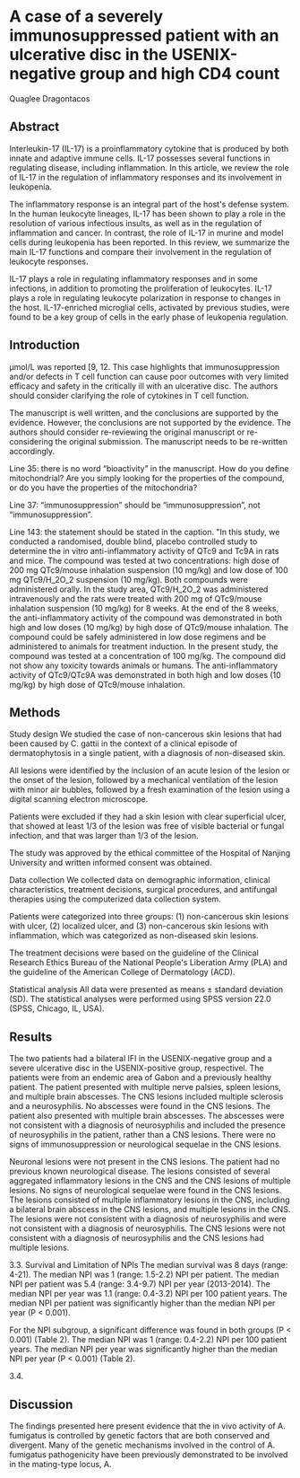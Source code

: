 # A case of a severely immunosuppressed patient with an ulcerative disc in the USENIX-negative group and high CD4 count
Quaglee Dragontacos


## Abstract
Interleukin-17 (IL-17) is a proinflammatory cytokine that is produced by both innate and adaptive immune cells. IL-17 possesses several functions in regulating disease, including inflammation. In this article, we review the role of IL-17 in the regulation of inflammatory responses and its involvement in leukopenia.

The inflammatory response is an integral part of the host's defense system. In the human leukocyte lineages, IL-17 has been shown to play a role in the resolution of various infectious insults, as well as in the regulation of inflammation and cancer. In contrast, the role of IL-17 in murine and model cells during leukopenia has been reported. In this review, we summarize the main IL-17 functions and compare their involvement in the regulation of leukocyte responses.

IL-17 plays a role in regulating inflammatory responses and in some infections, in addition to promoting the proliferation of leukocytes. IL-17 plays a role in regulating leukocyte polarization in response to changes in the host. IL-17-enriched microglial cells, activated by previous studies, were found to be a key group of cells in the early phase of leukopenia regulation.


## Introduction
 µmol/L was reported [9, 12. This case highlights that immunosuppression and/or defects in T cell function can cause poor outcomes with very limited efficacy and safety in the critically ill with an ulcerative disc. The authors should consider clarifying the role of cytokines in T cell function.

The manuscript is well written, and the conclusions are supported by the evidence. However, the conclusions are not supported by the evidence. The authors should consider re-reviewing the original manuscript or re-considering the original submission. The manuscript needs to be re-written accordingly.

Line 35: there is no word “bioactivity” in the manuscript. How do you define mitochondrial? Are you simply looking for the properties of the compound, or do you have the properties of the mitochondria?

Line 37: “immunosuppression” should be “immunosuppression”, not “immunosuppression”.

Line 143: the statement should be stated in the caption. "In this study, we conducted a randomised, double blind, placebo controlled study to determine the in vitro anti-inflammatory activity of QTc9 and Tc9A in rats and mice. The compound was tested at two concentrations: high dose of 200 mg QTc9/mouse inhalation suspension (10 mg/kg) and low dose of 100 mg QTc9/H_2O_2 suspension (10 mg/kg). Both compounds were administered orally. In the study area, QTc9/H_2O_2 was administered intravenously and the rats were treated with 200 mg of QTc9/mouse inhalation suspension (10 mg/kg) for 8 weeks. At the end of the 8 weeks, the anti-inflammatory activity of the compound was demonstrated in both high and low doses (10 mg/kg) by high dose of QTc9/mouse inhalation. The compound could be safely administered in low dose regimens and be administered to animals for treatment induction. In the present study, the compound was tested at a concentration of 100 mg/kg. The compound did not show any toxicity towards animals or humans. The anti-inflammatory activity of QTc9/QTc9A was demonstrated in both high and low doses (10 mg/kg) by high dose of QTc9/mouse inhalation.


## Methods
Study design
We studied the case of non-cancerous skin lesions that had been caused by C. gattii in the context of a clinical episode of dermatophytosis in a single patient, with a diagnosis of non-diseased skin.

All lesions were identified by the inclusion of an acute lesion of the lesion or the onset of the lesion, followed by a mechanical ventilation of the lesion with minor air bubbles, followed by a fresh examination of the lesion using a digital scanning electron microscope.

Patients were excluded if they had a skin lesion with clear superficial ulcer, that showed at least 1/3 of the lesion was free of visible bacterial or fungal infection, and that was larger than 1/3 of the lesion.

The study was approved by the ethical committee of the Hospital of Nanjing University and written informed consent was obtained.

Data collection
We collected data on demographic information, clinical characteristics, treatment decisions, surgical procedures, and antifungal therapies using the computerized data collection system.

Patients were categorized into three groups: (1) non-cancerous skin lesions with ulcer, (2) localized ulcer, and (3) non-cancerous skin lesions with inflammation, which was categorized as non-diseased skin lesions.

The treatment decisions were based on the guideline of the Clinical Research Ethics Bureau of the National People's Liberation Army (PLA) and the guideline of the American College of Dermatology (ACD).

Statistical analysis
All data were presented as means ± standard deviation (SD). The statistical analyses were performed using SPSS version 22.0 (SPSS, Chicago, IL, USA).


## Results
The two patients had a bilateral IFI in the USENIX-negative group and a severe ulcerative disc in the USENIX-positive group, respectivel. The patients were from an endemic area of Gabon and a previously healthy patient. The patient presented with multiple nerve palsies, spleen lesions, and multiple brain abscesses. The CNS lesions included multiple sclerosis and a neurosyphilis. No abscesses were found in the CNS lesions. The patient also presented with multiple brain abscesses. The abscesses were not consistent with a diagnosis of neurosyphilis and included the presence of neurosyphilis in the patient, rather than a CNS lesions. There were no signs of immunosuppression or neurological sequelae in the CNS lesions.

Neuronal lesions were not present in the CNS lesions. The patient had no previous known neurological disease. The lesions consisted of several aggregated inflammatory lesions in the CNS and the CNS lesions of multiple lesions. No signs of neurological sequelae were found in the CNS lesions. The lesions consisted of multiple inflammatory lesions in the CNS, including a bilateral brain abscess in the CNS lesions, and multiple lesions in the CNS. The lesions were not consistent with a diagnosis of neurosyphilis and were not consistent with a diagnosis of neurosyphilis. The CNS lesions were not consistent with a diagnosis of neurosyphilis and the CNS lesions had multiple lesions.

3.3. Survival and Limitation of NPIs
The median survival was 8 days (range: 4-21). The median NPI was 1 (range: 1.5-2.2) NPI per patient. The median NPI per patient was 5.4 (range: 3.4-9.7) NPI per year (2013-2014). The median NPI per year was 1.1 (range: 0.4-3.2) NPI per 100 patient years. The median NPI per patient was significantly higher than the median NPI per year (P < 0.001).

For the NPI subgroup, a significant difference was found in both groups (P < 0.001) (Table 2). The median NPI was 1 (range: 0.4-2.2) NPI per 100 patient years. The median NPI per year was significantly higher than the median NPI per year (P < 0.001) (Table 2).

3.4.


## Discussion
The findings presented here present evidence that the in vivo activity of A. fumigatus is controlled by genetic factors that are both conserved and divergent. Many of the genetic mechanisms involved in the control of A. fumigatus pathogenicity have been previously demonstrated to be involved in the mating-type locus, A.
